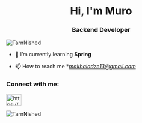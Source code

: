 <h1 align="center">Hi, I'm Muro</h1>
<h3 align="center">Backend Developer</h3>

<p align="left"> <img src="https://komarev.com/ghpvc/?username=TarnNished&label=Profile%20views&color=0e75b6&style=flat" alt="TarnNished" /> </p>

- 🌱 I’m currently learning **Spring**

- 📫 How to reach me **makhaladze13@gmail.com*

<h3 align="left">Connect with me:</h3>
<p align="left">
<a href="https://www.linkedin.com/in/murmani-akhaladze-7a851829b//" target="blank"><img align="center" src="https://raw.githubusercontent.com/rahuldkjain/github-profile-readme-generator/master/src/images/icons/Social/linked-in-alt.svg" alt="https://www.linkedin.com/in/murmani-akhaladze-7a851829b/" height="30" width="40" /></a>
</p>
<p><img align="left" src="https://github-readme-stats.vercel.app/api/top-langs?username=TarnNished&show_icons=true&locale=en&theme=radical&layout=compact" alt="TarnNished" /></p>
